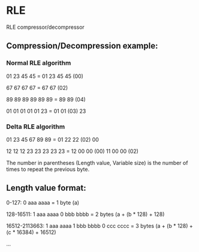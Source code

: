 # RLE
RLE compressor/decompressor

## Compression/Decompression example:

### Normal RLE algorithm ###

01 23 45 45       = 01 23 45 45 (00)

67 67 67 67       = 67 67 (02)

89 89 89 89 89 89 = 89 89 (04)

01 01 01 01 01 23 = 01 01 (03) 23

### Delta RLE algorithm ###

01 23 45 67 89 89 = 01 22 22 (02) 00

12 12 12 23 23 23 23 23 = 12 00 00 (00) 11 00 00 (02)

The number in parentheses (Length value, Variable size) is the number of times to repeat the previous byte.


## Length value format:

0-127:         0 aaa aaaa                       = 1 byte  (a)

128-16511:     1 aaa aaaa 0 bbb bbbb            = 2 bytes (a + (b * 128) + 128)

16512-2113663: 1 aaa aaaa 1 bbb bbbb 0 ccc cccc = 3 bytes (a + (b * 128) + (c * 16384) + 16512)

...
